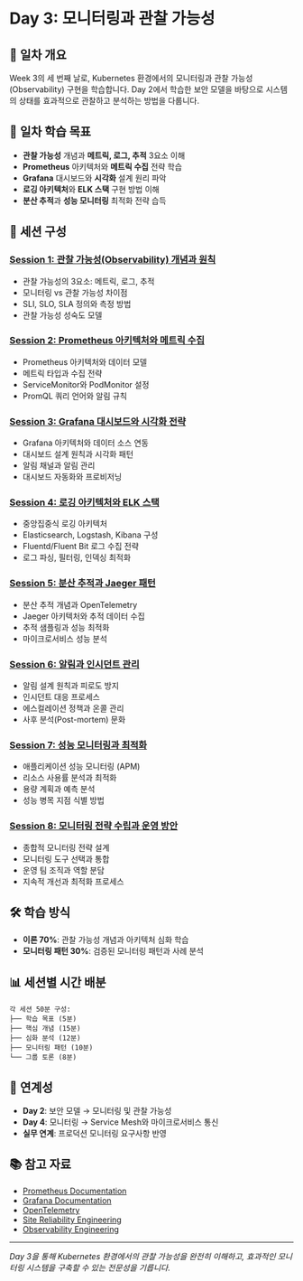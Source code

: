 # Day 3: 모니터링과 관찰 가능성

## 📍 일차 개요
Week 3의 세 번째 날로, Kubernetes 환경에서의 모니터링과 관찰 가능성(Observability) 구현을 학습합니다. Day 2에서 학습한 보안 모델을 바탕으로 시스템의 상태를 효과적으로 관찰하고 분석하는 방법을 다룹니다.

## 🎯 일차 학습 목표
- **관찰 가능성** 개념과 **메트릭, 로그, 추적** 3요소 이해
- **Prometheus** 아키텍처와 **메트릭 수집** 전략 학습
- **Grafana** 대시보드와 **시각화** 설계 원리 파악
- **로깅 아키텍처**와 **ELK 스택** 구현 방법 이해
- **분산 추적**과 **성능 모니터링** 최적화 전략 습득

## 📅 세션 구성

### [Session 1: 관찰 가능성(Observability) 개념과 원칙](./session_01.md)
- 관찰 가능성의 3요소: 메트릭, 로그, 추적
- 모니터링 vs 관찰 가능성 차이점
- SLI, SLO, SLA 정의와 측정 방법
- 관찰 가능성 성숙도 모델

### [Session 2: Prometheus 아키텍처와 메트릭 수집](./session_02.md)
- Prometheus 아키텍처와 데이터 모델
- 메트릭 타입과 수집 전략
- ServiceMonitor와 PodMonitor 설정
- PromQL 쿼리 언어와 알림 규칙

### [Session 3: Grafana 대시보드와 시각화 전략](./session_03.md)
- Grafana 아키텍처와 데이터 소스 연동
- 대시보드 설계 원칙과 시각화 패턴
- 알림 채널과 알림 관리
- 대시보드 자동화와 프로비저닝

### [Session 4: 로깅 아키텍처와 ELK 스택](./session_04.md)
- 중앙집중식 로깅 아키텍처
- Elasticsearch, Logstash, Kibana 구성
- Fluentd/Fluent Bit 로그 수집 전략
- 로그 파싱, 필터링, 인덱싱 최적화

### [Session 5: 분산 추적과 Jaeger 패턴](./session_05.md)
- 분산 추적 개념과 OpenTelemetry
- Jaeger 아키텍처와 추적 데이터 수집
- 추적 샘플링과 성능 최적화
- 마이크로서비스 성능 분석

### [Session 6: 알림과 인시던트 관리](./session_06.md)
- 알림 설계 원칙과 피로도 방지
- 인시던트 대응 프로세스
- 에스컬레이션 정책과 온콜 관리
- 사후 분석(Post-mortem) 문화

### [Session 7: 성능 모니터링과 최적화](./session_07.md)
- 애플리케이션 성능 모니터링 (APM)
- 리소스 사용률 분석과 최적화
- 용량 계획과 예측 분석
- 성능 병목 지점 식별 방법

### [Session 8: 모니터링 전략 수립과 운영 방안](./session_08.md)
- 종합적 모니터링 전략 설계
- 모니터링 도구 선택과 통합
- 운영 팀 조직과 역할 분담
- 지속적 개선과 최적화 프로세스

## 🛠 학습 방식
- **이론 70%**: 관찰 가능성 개념과 아키텍처 심화 학습
- **모니터링 패턴 30%**: 검증된 모니터링 패턴과 사례 분석

## 📊 세션별 시간 배분
```
각 세션 50분 구성:
├── 학습 목표 (5분)
├── 핵심 개념 (15분)
├── 심화 분석 (12분)
├── 모니터링 패턴 (10분)
└── 그룹 토론 (8분)
```

## 🔗 연계성
- **Day 2**: 보안 모델 → 모니터링 및 관찰 가능성
- **Day 4**: 모니터링 → Service Mesh와 마이크로서비스 통신
- **실무 연계**: 프로덕션 모니터링 요구사항 반영

## 📚 참고 자료
- [Prometheus Documentation](https://prometheus.io/docs/)
- [Grafana Documentation](https://grafana.com/docs/)
- [OpenTelemetry](https://opentelemetry.io/)
- [Site Reliability Engineering](https://sre.google/books/)
- [Observability Engineering](https://www.oreilly.com/library/view/observability-engineering/9781492076438/)

---
*Day 3을 통해 Kubernetes 환경에서의 관찰 가능성을 완전히 이해하고, 효과적인 모니터링 시스템을 구축할 수 있는 전문성을 기릅니다.*
